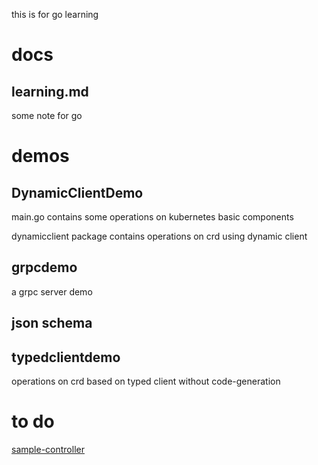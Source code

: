 this is for go learning

# docs

## learning.md

some note for go

# demos

## DynamicClientDemo

main.go contains some operations on kubernetes basic components

dynamicclient package contains operations on crd using dynamic client

## grpcdemo

a grpc server demo

## json schema

## typedclientdemo

operations on crd based on typed client without code-generation

# to do

[sample-controller](https://github.com/kubernetes/sample-controller)
